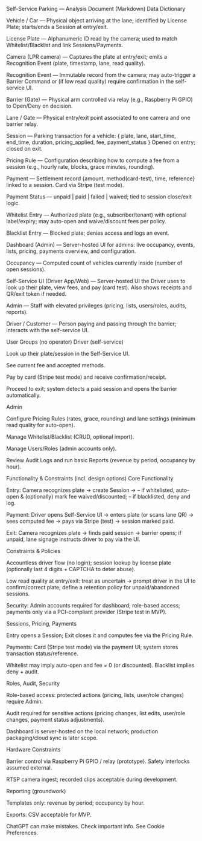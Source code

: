 Self-Service Parking — Analysis Document (Markdown)
Data Dictionary

Vehicle / Car — Physical object arriving at the lane; identified by License Plate; starts/ends a Session at entry/exit.

License Plate — Alphanumeric ID read by the camera; used to match Whitelist/Blacklist and link Sessions/Payments.

Camera (LPR camera) — Captures the plate at entry/exit; emits a Recognition Event (plate, timestamp, lane, read quality).

Recognition Event — Immutable record from the camera; may auto-trigger a Barrier Command or (if low read quality) require confirmation in the self-service UI.

Barrier (Gate) — Physical arm controlled via relay (e.g., Raspberry Pi GPIO) to Open/Deny on decision.

Lane / Gate — Physical entry/exit point associated to one camera and one barrier relay.

Session — Parking transaction for a vehicle:
{ plate, lane, start_time, end_time, duration, pricing_applied, fee, payment_status }
Opened on entry; closed on exit.

Pricing Rule — Configuration describing how to compute a fee from a session (e.g., hourly rate, blocks, grace minutes, rounding).

Payment — Settlement record {amount, method(card-test), time, reference} linked to a session. Card via Stripe (test mode).

Payment Status — unpaid | paid | failed | waived; tied to session close/exit logic.

Whitelist Entry — Authorized plate (e.g., subscriber/tenant) with optional label/expiry; may auto-open and waive/discount fees per policy.

Blacklist Entry — Blocked plate; denies access and logs an event.

Dashboard (Admin) — Server-hosted UI for admins: live occupancy, events, lists, pricing, payments overview, and configuration.

Occupancy — Computed count of vehicles currently inside (number of open sessions).

Self-Service UI (Driver App/Web) — Server-hosted UI the Driver uses to look up their plate, view fees, and pay (card test). Also shows receipts and QR/exit token if needed.

Admin — Staff with elevated privileges (pricing, lists, users/roles, audits, reports).

Driver / Customer — Person paying and passing through the barrier; interacts with the self-service UI.

User Groups (no operator)
Driver (self-service)

Look up their plate/session in the Self-Service UI.

See current fee and accepted methods.

Pay by card (Stripe test mode) and receive confirmation/receipt.

Proceed to exit; system detects a paid session and opens the barrier automatically.

Admin

Configure Pricing Rules (rates, grace, rounding) and lane settings (minimum read quality for auto-open).

Manage Whitelist/Blacklist (CRUD, optional import).

Manage Users/Roles (admin accounts only).

Review Audit Logs and run basic Reports (revenue by period, occupancy by hour).

Functionality & Constraints (incl. design options)
Core Functionality

Entry: Camera recognizes plate → create Session →
– if whitelisted, auto-open & (optionally) mark fee waived/discounted;
– if blacklisted, deny and log.

Payment: Driver opens Self-Service UI → enters plate (or scans lane QR) → sees computed fee → pays via Stripe (test) → session marked paid.

Exit: Camera recognizes plate → finds paid session → barrier opens; if unpaid, lane signage instructs driver to pay via the UI.

Constraints & Policies

Accountless driver flow (no login); session lookup by license plate (optionally last 4 digits + CAPTCHA to deter abuse).

Low read quality at entry/exit: treat as uncertain → prompt driver in the UI to confirm/correct plate; define a retention policy for unpaid/abandoned sessions.

Security: Admin accounts required for dashboard; role-based access; payments only via a PCI-compliant provider (Stripe test in MVP).

Sessions, Pricing, Payments

Entry opens a Session; Exit closes it and computes fee via the Pricing Rule.

Payments: Card (Stripe test mode) via the payment UI; system stores transaction status/reference.

Whitelist may imply auto-open and fee = 0 (or discounted). Blacklist implies deny + audit.

Roles, Audit, Security

Role-based access: protected actions (pricing, lists, user/role changes) require Admin.

Audit required for sensitive actions (pricing changes, list edits, user/role changes, payment status adjustments).

Dashboard is server-hosted on the local network; production packaging/cloud sync is later scope.

Hardware Constraints

Barrier control via Raspberry Pi GPIO / relay (prototype). Safety interlocks assumed external.

RTSP camera ingest; recorded clips acceptable during development.

Reporting (groundwork)

Templates only: revenue by period; occupancy by hour.

Exports: CSV acceptable for MVP.

ChatGPT can make mistakes. Check important info. See Cookie Preferences.